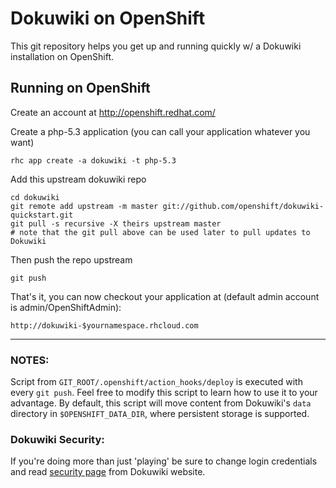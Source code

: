 Dokuwiki on OpenShift
=====================

This git repository helps you get up and running quickly w/ a Dokuwiki installation
on OpenShift.


Running on OpenShift
----------------------------

Create an account at http://openshift.redhat.com/

Create a php-5.3 application (you can call your application whatever you want)

    rhc app create -a dokuwiki -t php-5.3

Add this upstream dokuwiki repo

    cd dokuwiki
    git remote add upstream -m master git://github.com/openshift/dokuwiki-quickstart.git
    git pull -s recursive -X theirs upstream master
    # note that the git pull above can be used later to pull updates to Dokuwiki
    
Then push the repo upstream

    git push

That's it, you can now checkout your application at (default admin account is admin/OpenShiftAdmin):

    http://dokuwiki-$yournamespace.rhcloud.com


* * *

### NOTES:

  Script from `GIT_ROOT/.openshift/action_hooks/deploy` is executed with every 
`git push`. Feel free to modify this script to learn how to use it to your 
advantage.  By default, this script will move content from Dokuwiki's `data` 
directory in `$OPENSHIFT_DATA_DIR`, where persistent storage is supported.

### Dokuwiki Security:

If you're doing more than just 'playing' be sure to change login credentials and 
read [security page](http://www.dokuwiki.org/security) from Dokuwiki website.
